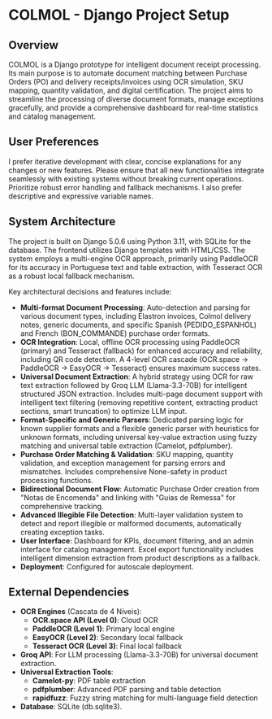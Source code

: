 # COLMOL - Django Project Setup

## Overview
COLMOL is a Django prototype for intelligent document receipt processing. Its main purpose is to automate document matching between Purchase Orders (PO) and delivery receipts/invoices using OCR simulation, SKU mapping, quantity validation, and digital certification. The project aims to streamline the processing of diverse document formats, manage exceptions gracefully, and provide a comprehensive dashboard for real-time statistics and catalog management.

## User Preferences
I prefer iterative development with clear, concise explanations for any changes or new features. Please ensure that all new functionalities integrate seamlessly with existing systems without breaking current operations. Prioritize robust error handling and fallback mechanisms. I also prefer descriptive and expressive variable names.

## System Architecture
The project is built on Django 5.0.6 using Python 3.11, with SQLite for the database. The frontend utilizes Django templates with HTML/CSS. The system employs a multi-engine OCR approach, primarily using PaddleOCR for its accuracy in Portuguese text and table extraction, with Tesseract OCR as a robust local fallback mechanism.

Key architectural decisions and features include:
-   **Multi-format Document Processing**: Auto-detection and parsing for various document types, including Elastron invoices, Colmol delivery notes, generic documents, and specific Spanish (PEDIDO_ESPANHOL) and French (BON_COMMANDE) purchase order formats.
-   **OCR Integration**: Local, offline OCR processing using PaddleOCR (primary) and Tesseract (fallback) for enhanced accuracy and reliability, including QR code detection. A 4-level OCR cascade (OCR.space → PaddleOCR → EasyOCR → Tesseract) ensures maximum success rates.
-   **Universal Document Extraction**: A hybrid strategy using OCR for raw text extraction followed by Groq LLM (Llama-3.3-70B) for intelligent structured JSON extraction. Includes multi-page document support with intelligent text filtering (removing repetitive content, extracting product sections, smart truncation) to optimize LLM input.
-   **Format-Specific and Generic Parsers**: Dedicated parsing logic for known supplier formats and a flexible generic parser with heuristics for unknown formats, including universal key-value extraction using fuzzy matching and universal table extraction (Camelot, pdfplumber).
-   **Purchase Order Matching & Validation**: SKU mapping, quantity validation, and exception management for parsing errors and mismatches. Includes comprehensive None-safety in product processing functions.
-   **Bidirectional Document Flow**: Automatic Purchase Order creation from "Notas de Encomenda" and linking with "Guias de Remessa" for comprehensive tracking.
-   **Advanced Illegible File Detection**: Multi-layer validation system to detect and report illegible or malformed documents, automatically creating exception tasks.
-   **User Interface**: Dashboard for KPIs, document filtering, and an admin interface for catalog management. Excel export functionality includes intelligent dimension extraction from product descriptions as a fallback.
-   **Deployment**: Configured for autoscale deployment.

## External Dependencies
-   **OCR Engines** (Cascata de 4 Níveis):
    -   **OCR.space API (Level 0)**: Cloud OCR
    -   **PaddleOCR (Level 1)**: Primary local engine
    -   **EasyOCR (Level 2)**: Secondary local fallback
    -   **Tesseract OCR (Level 3)**: Final local fallback
-   **Groq API**: For LLM processing (Llama-3.3-70B) for universal document extraction.
-   **Universal Extraction Tools**:
    -   **Camelot-py**: PDF table extraction
    -   **pdfplumber**: Advanced PDF parsing and table detection
    -   **rapidfuzz**: Fuzzy string matching for multi-language field detection
-   **Database**: SQLite (db.sqlite3).